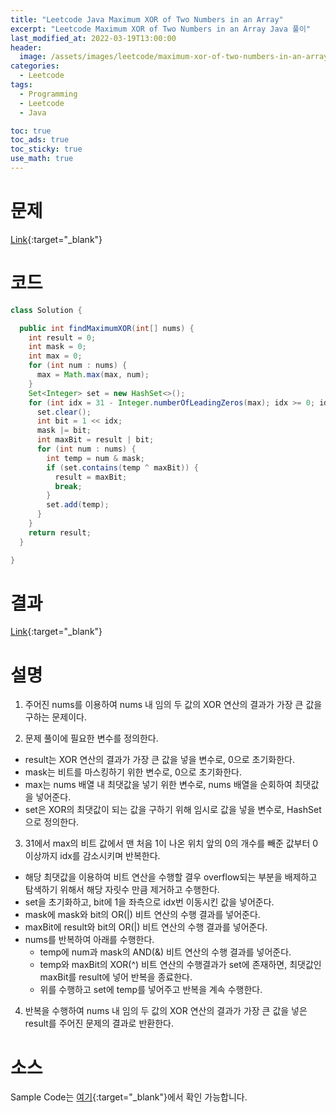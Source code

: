 ```yaml
---
title: "Leetcode Java Maximum XOR of Two Numbers in an Array"
excerpt: "Leetcode Maximum XOR of Two Numbers in an Array Java 풀이"
last_modified_at: 2022-03-19T13:00:00
header:
  image: /assets/images/leetcode/maximum-xor-of-two-numbers-in-an-array.png
categories:
  - Leetcode
tags:
  - Programming
  - Leetcode
  - Java

toc: true
toc_ads: true
toc_sticky: true
use_math: true
---
```

# 문제
[Link](https://leetcode.com/problems/maximum-xor-of-two-numbers-in-an-array/){:target="_blank"}

# 코드
```java
class Solution {

  public int findMaximumXOR(int[] nums) {
    int result = 0;
    int mask = 0;
    int max = 0;
    for (int num : nums) {
      max = Math.max(max, num);
    }
    Set<Integer> set = new HashSet<>();
    for (int idx = 31 - Integer.numberOfLeadingZeros(max); idx >= 0; idx--) {
      set.clear();
      int bit = 1 << idx;
      mask |= bit;
      int maxBit = result | bit;
      for (int num : nums) {
        int temp = num & mask;
        if (set.contains(temp ^ maxBit)) {
          result = maxBit;
          break;
        }
        set.add(temp);
      }
    }
    return result;
  }

}
```

# 결과
[Link](https://leetcode.com/submissions/detail/662795016/){:target="_blank"}

# 설명
1. 주어진 nums를 이용하여 nums 내 임의 두 값의 XOR 연산의 결과가 가장 큰 값을 구하는 문제이다.

2. 문제 풀이에 필요한 변수를 정의한다.
- result는 XOR 연산의 결과가 가장 큰 값을 넣을 변수로, 0으로 초기화한다.
- mask는 비트를 마스킹하기 위한 변수로, 0으로 초기화한다.
- max는 nums 배열 내 최댓값을 넣기 위한 변수로, nums 배열을 순회하여 최댓값을 넣어준다.
- set은 XOR의 최댓값이 되는 값을 구하기 위해 임시로 값을 넣을 변수로, HashSet으로 정의한다.

3. 31에서 max의 비트 값에서 맨 처음 1이 나온 위치 앞의 0의 개수를 빼준 값부터 0 이상까지 idx를 감소시키며 반복한다.
- 해당 최댓값을 이용하여 비트 연산을 수행할 결우 overflow되는 부분을 배제하고 탐색하기 위해서 해당 자릿수 만큼 제거하고 수행한다.
- set을 초기화하고, bit에 1을 좌측으로 idx번 이동시킨 값을 넣어준다.
- mask에 mask와 bit의 OR(&#124;) 비트 연산의 수행 결과를 넣어준다.
- maxBit에 result와 bit의 OR(&#124;) 비트 연산의 수행 결과를 넣어준다.
- nums를 반복하여 아래를 수행한다.
  - temp에 num과 mask의 AND(&) 비트 연산의 수행 결과를 넣어준다.
  - temp와 maxBit의 XOR(^) 비트 연산의 수행결과가 set에 존재하면, 최댓값인 maxBit를 result에 넣어 반복을 종료한다.
  - 위를 수행하고 set에 temp를 넣어주고 반복을 계속 수행한다.

4. 반복을 수행하여 nums 내 임의 두 값의 XOR 연산의 결과가 가장 큰 값을 넣은 result를 주어진 문제의 결과로 반환한다.

# 소스
Sample Code는 [여기](https://github.com/GracefulSoul/leetcode/blob/master/src/main/java/gracefulsoul/problems/MaximumXOROfTwoNumbersInAnArray.java){:target="_blank"}에서 확인 가능합니다.